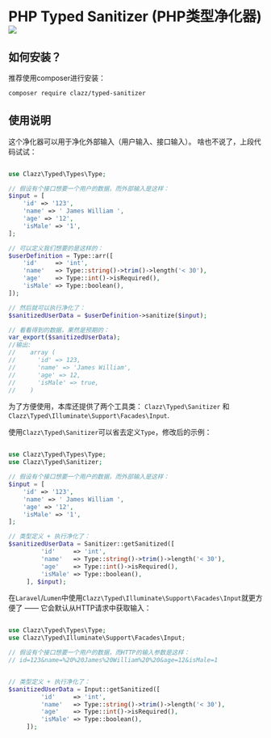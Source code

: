 PHP Typed Sanitizer (PHP类型净化器) [![](https://travis-ci.org/clazz/php-typed-sanitizer.svg)](https://travis-ci.org/clazz/php-typed-sanitizer)
===================
如何安装？
----------

推荐使用composer进行安装：

```sh
composer require clazz/typed-sanitizer
```

使用说明
--------

这个净化器可以用于净化外部输入（用户输入、接口输入）。 啥也不说了，上段代码试试：

```php

use Clazz\Typed\Types\Type;

// 假设有个接口想要一个用户的数据，而外部输入是这样：
$input = [
    'id' => '123',
    'name' => ' James William ',
    'age' => '12',
    'isMale' => '1',
];

// 可以定义我们想要的是这样的：
$userDefinition = Type::arr([
    'id'     => 'int',
    'name'   => Type::string()->trim()->length('< 30'),
    'age'    => Type::int()->isRequired(),
    'isMale' => Type::boolean(),
]);

// 然后就可以执行净化了：
$sanitizedUserData = $userDefinition->sanitize($input);

// 看看得到的数据，果然是预期的：
var_export($sanitizedUserData);
//输出:
//    array (
//      'id' => 123,
//      'name' => 'James William',
//      'age' => 12,
//      'isMale' => true,
//    )

```

为了方便使用，本库还提供了两个工具类： `Clazz\Typed\Sanitizer` 和 `Clazz\Typed\Illuminate\Support\Facades\Input`.

使用`Clazz\Typed\Sanitizer`可以省去定义`Type`，修改后的示例：

```php

use Clazz\Typed\Types\Type;
use Clazz\Typed\Sanitizer;

// 假设有个接口想要一个用户的数据，而外部输入是这样：
$input = [
    'id' => '123',
    'name' => ' James William ',
    'age' => '12',
    'isMale' => '1',
];

// 类型定义 + 执行净化了：
$sanitizedUserData = Sanitizer::getSanitized([
         'id'     => 'int',
         'name'   => Type::string()->trim()->length('< 30'),
         'age'    => Type::int()->isRequired(),
         'isMale' => Type::boolean(),
     ], $input);
```

在`Laravel`/`Lumen`中使用`Clazz\Typed\Illuminate\Support\Facades\Input`就更方便了 —— 它会默认从HTTP请求中获取输入：

```php

use Clazz\Typed\Types\Type;
use Clazz\Typed\Illuminate\Support\Facades\Input;

// 假设有个接口想要一个用户的数据，而HTTP的输入参数是这样：
// id=123&name=%20%20James%20William%20%20&age=12&isMale=1


// 类型定义 + 执行净化了：
$sanitizedUserData = Input::getSanitized([
         'id'     => 'int',
         'name'   => Type::string()->trim()->length('< 30'),
         'age'    => Type::int()->isRequired(),
         'isMale' => Type::boolean(),
     ]);
```